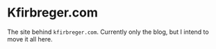 # Kfirbreger.com

The site behind `kfirbreger.com`. Currently only the blog, but I intend to move it all here.
